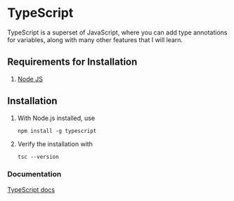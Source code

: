 # TypeScript

TypeScript is a superset of JavaScript, where you can add type annotations for variables, along with many other features that I will learn.

## Requirements for Installation
1. [Node JS](https://nodejs.org/es/)

## Installation
1. With Node.js installed, use 

    ```
    npm install -g typescript
    ```
2. Verify the installation with

    ```
    tsc --version
    ```

### Documentation
[TypeScript docs](https://www.typescriptlang.org/docs/handbook/intro.html)